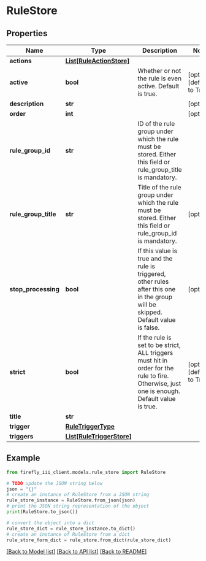 # RuleStore


## Properties

Name | Type | Description | Notes
------------ | ------------- | ------------- | -------------
**actions** | [**List[RuleActionStore]**](RuleActionStore.md) |  | 
**active** | **bool** | Whether or not the rule is even active. Default is true. | [optional] [default to True]
**description** | **str** |  | [optional] 
**order** | **int** |  | [optional] 
**rule_group_id** | **str** | ID of the rule group under which the rule must be stored. Either this field or rule_group_title is mandatory. | 
**rule_group_title** | **str** | Title of the rule group under which the rule must be stored. Either this field or rule_group_id is mandatory. | [optional] 
**stop_processing** | **bool** | If this value is true and the rule is triggered, other rules  after this one in the group will be skipped. Default value is false. | [optional] 
**strict** | **bool** | If the rule is set to be strict, ALL triggers must hit in order for the rule to fire. Otherwise, just one is enough. Default value is true. | [optional] [default to True]
**title** | **str** |  | 
**trigger** | [**RuleTriggerType**](RuleTriggerType.md) |  | 
**triggers** | [**List[RuleTriggerStore]**](RuleTriggerStore.md) |  | 

## Example

```python
from firefly_iii_client.models.rule_store import RuleStore

# TODO update the JSON string below
json = "{}"
# create an instance of RuleStore from a JSON string
rule_store_instance = RuleStore.from_json(json)
# print the JSON string representation of the object
print(RuleStore.to_json())

# convert the object into a dict
rule_store_dict = rule_store_instance.to_dict()
# create an instance of RuleStore from a dict
rule_store_form_dict = rule_store.from_dict(rule_store_dict)
```
[[Back to Model list]](../README.md#documentation-for-models) [[Back to API list]](../README.md#documentation-for-api-endpoints) [[Back to README]](../README.md)


